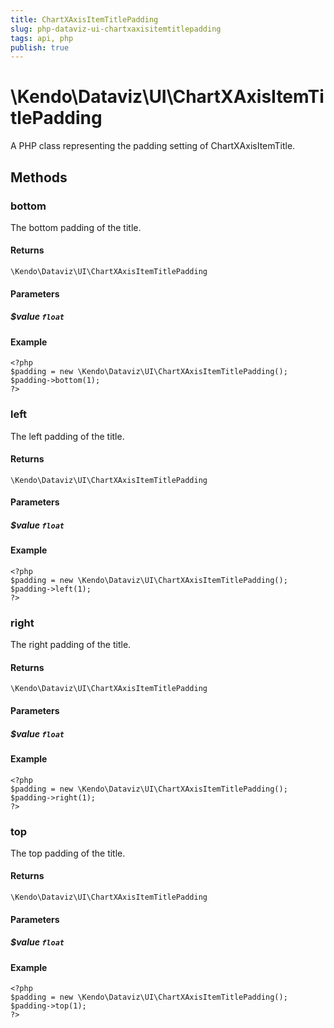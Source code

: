 ```yaml
---
title: ChartXAxisItemTitlePadding
slug: php-dataviz-ui-chartxaxisitemtitlepadding
tags: api, php
publish: true
---
```


# \Kendo\Dataviz\UI\ChartXAxisItemTitlePadding

A PHP class representing the padding setting of ChartXAxisItemTitle.


## Methods

### bottom
The bottom padding of the title.

#### Returns
`\Kendo\Dataviz\UI\ChartXAxisItemTitlePadding`

#### Parameters

##### $value `float`



#### Example 
    <?php
    $padding = new \Kendo\Dataviz\UI\ChartXAxisItemTitlePadding();
    $padding->bottom(1);
    ?>

### left
The left padding of the title.

#### Returns
`\Kendo\Dataviz\UI\ChartXAxisItemTitlePadding`

#### Parameters

##### $value `float`



#### Example 
    <?php
    $padding = new \Kendo\Dataviz\UI\ChartXAxisItemTitlePadding();
    $padding->left(1);
    ?>

### right
The right padding of the title.

#### Returns
`\Kendo\Dataviz\UI\ChartXAxisItemTitlePadding`

#### Parameters

##### $value `float`



#### Example 
    <?php
    $padding = new \Kendo\Dataviz\UI\ChartXAxisItemTitlePadding();
    $padding->right(1);
    ?>

### top
The top padding of the title.

#### Returns
`\Kendo\Dataviz\UI\ChartXAxisItemTitlePadding`

#### Parameters

##### $value `float`



#### Example 
    <?php
    $padding = new \Kendo\Dataviz\UI\ChartXAxisItemTitlePadding();
    $padding->top(1);
    ?>


